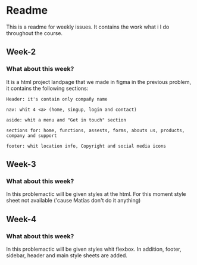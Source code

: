 # Readme

This is a readme for weekly issues. It contains the work what i I do throughout the course.

## Week-2

### What about this week?

It is a html project landpage that we made in figma in the previous problem, it contains the following sections:
```
Header: it's contain only compañy name
````
```
nav: whit 4 <a> (home, singup, login and contact)
```
```
aside: whit a menu and "Get in touch" section
```
```
sections for: home, functions, assests, forms, abouts us, products, company and support
```
```
footer: whit location info, Copyright and social media icons
````

## Week-3

### What about this week?

In this problemactic will be given styles at the html. For this moment style sheet not available ('cause Matías don't do it anything)

## Week-4       

### What about this week?

In this problemactic will be given styles whit flexbox. 
In addition, footer, sidebar, header and main style sheets are added.
